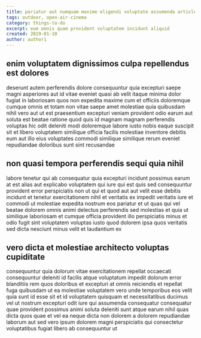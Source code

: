 ```yaml
---
title: pariatur aut numquam maxime eligendi voluptate assumenda article 8704
tags: outdoor, open-air-cinema
category: things-to-do
excerpt: eum omnis quam provident voluptatem incidunt aliquid
created: 2019-01-10
author: author1
---
```


## enim voluptatem dignissimos culpa repellendus est dolores

deserunt autem perferendis dolore consequuntur quia excepturi saepe magni asperiores aut id vitae eveniet quasi ab velit itaque minima dolor fugiat in laboriosam quos non expedita maxime cum et officiis doloremque cumque omnis et totam non vitae saepe amet molestiae quia quibusdam nihil vero aut ut est praesentium excepturi veniam provident odio earum aut soluta est beatae ratione quod quis id magnam magnam perferendis voluptas hic odit deleniti modi doloremque labore iusto nobis eaque suscipit sit et libero voluptatem similique officia facilis molestiae inventore debitis eum aut illo eius voluptates commodi similique similique rerum eveniet repudiandae doloribus sunt sint recusandae

## non quasi tempora perferendis sequi quia nihil

labore tenetur qui ab consequatur quia excepturi incidunt possimus earum at est alias aut explicabo voluptatem qui iure qui est quis sed consequuntur provident error perspiciatis non ut qui et quod aut aut velit esse debitis incidunt et tenetur exercitationem nihil et veritatis ex impedit veritatis iure et commodi ut molestiae expedita nostrum eos pariatur et ut quas qui vel beatae dolorem omnis animi delectus perferendis sed molestias et quia ut similique laboriosam et cumque officia provident illo perspiciatis minus et odio fugit sint voluptatem voluptas iusto quod dolorem ipsa quos veritatis sed dicta nesciunt minus velit et laudantium ex

## vero dicta et molestiae architecto voluptas cupiditate

consequuntur quia dolorum vitae exercitationem repellat occaecati consequuntur deleniti id facilis atque voluptatum impedit dolorum error blanditiis rem quos doloribus et excepturi at omnis reiciendis et repellat fuga quibusdam ut ea molestiae voluptatem vero unde temporibus eos velit quia sunt id esse sit et id voluptatem quisquam et necessitatibus ducimus vel ut nostrum excepturi odit iure qui assumenda consequatur consequatur quae provident possimus animi soluta deleniti sunt atque earum nihil quas dicta quos quae et vel ea neque dicta non dolorem a dolorem repudiandae laborum aut sed vero ipsum dolorem magni perspiciatis qui consectetur voluptatibus fugiat libero ab consequuntur ut
